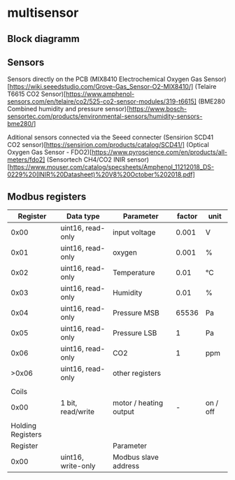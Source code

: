 # multisensor

## Block diagramm

## Sensors
Sensors directly on the PCB
(MIX8410 Electrochemical Oxygen Gas Sensor)[https://wiki.seeedstudio.com/Grove-Gas_Sensor-O2-MIX8410/]
(Telaire T6615 CO2 Sensor)[https://www.amphenol-sensors.com/en/telaire/co2/525-co2-sensor-modules/319-t6615]
(BME280 Combined humidity and pressure sensor)[https://www.bosch-sensortec.com/products/environmental-sensors/humidity-sensors-bme280/]

Aditional sensors connected via the Seeed connecter
(Sensirion SCD41 CO2 sensor)[https://sensirion.com/products/catalog/SCD41/]
(Optical Oxygen Gas Sensor - FDO2)[https://www.pyroscience.com/en/products/all-meters/fdo2]
(Sensortech CH4/CO2 INIR sensor)[https://www.mouser.com/catalog/specsheets/Amphenol_11212018_DS-0229%20(INIR%20Datasheet)%20V8%20October%202018.pdf]


## Modbus registers

| Register          | Data type          | Parameter              | factor | unit     |
| ----------------- | ------------------ | ---------------------- | ------ | -------- |
| 0x00              | uint16, read-only  | input voltage          | 0.001  | V        |
| 0x01              | uint16, read-only  | oxygen                 | 0.001  | %        |
| 0x02              | uint16, read-only  | Temperature            | 0.01   | °C       |
| 0x03              | uint16, read-only  | Humidity               | 0.01   | %        |
| 0x04              | uint16, read-only  | Pressure MSB           | 65536  | Pa       |
| 0x05              | uint16, read-only  | Pressure LSB           | 1      | Pa       |
| 0x06              | uint16, read-only  | CO2                    | 1      | ppm      |
| \>0x06            | uint16, read-only  | other registers        |        |          |
|                   |                    |                        |        |          |
| Coils             |                    |                        |        |          |
| 0x00              | 1 bit, read/write  | motor / heating output | \-     | on / off |
|                   |                    |                        |        |          |
| Holding Registers |                    |                        |        |          |
| Register          |                    | Parameter              |        |          |
| 0x00              | uint16, write-only | Modbus slave address   |        |          |
